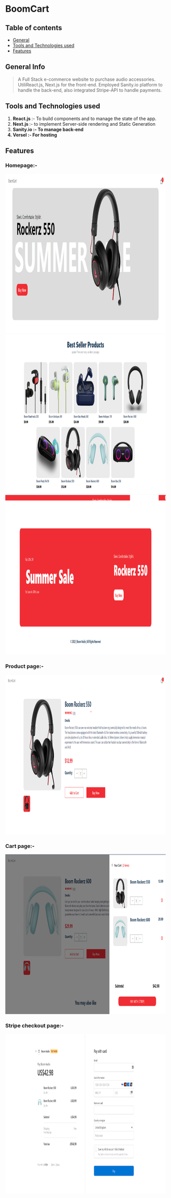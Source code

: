 <!-- Modern Full Stack ECommerce Application with Stripe & Sanity
![eCommerce](https://user-images.githubusercontent.com/80088342/160780701-7bb38a57-76bd-49a2-a4ec-49f89c50a7c7.png)

**Build and Deploy a fully responsive Modern Full Stack Ecommerce application with Payments functionality**. With Modern design, animations, the ability to add and edit products on the go using a CMS, all advanced cart functionalities, and most importantly the complete integration with Stripe so that you can cover REAL payments. This is the best e-commerce website project that you can currently find on YouTube!

In this video, you'll learn:
- Advanced React Best Practices such as
    - Folder and file structure, hooks and refs
- Advanced State Management of the entire application using React Context API
- Next.js Best Practices such as
    - File-based routing, Data fetching that allows server-side rendering and static generation which makes your websites incredibly optimized (show getServerSideProps, getStaticPaths, getStaticProps), and you’ll also learn how to use Next.js as a backend endpoint.
- You’ll learn how to integrate Stripe to manage payments, products, shipping rates, and the entire checkout process
- And most importantly you’ll learn how to manage the entire content of your app using Sanity. Sanity is the unified content platform that’ll make the making of our entire app possible. <show sanity desk>
- Through Sanity, you or your clients will be able to change the store’s homepage and more importantly, the details of all the products in the store, instantly and on the go!
- Sanity allows us to focus on developing the application without having to worry about the content, file storage, and databases. They’ll cover the dirty work for us and allow us to build scalable and modern e-commerce web applications extremely easily.

![image](https://user-images.githubusercontent.com/80088342/160780701-7bb38a57-76bd-49a2-a4ec-49f89c50a7c7.png)
![image](https://user-images.githubusercontent.com/80088342/160780206-9cfe7c0a-3d8e-4a20-a055-b12efebe6c30.png)
![image](https://user-images.githubusercontent.com/80088342/160780265-692d37ac-7209-4d53-957a-e94b37d123c0.png)
![image](https://user-images.githubusercontent.com/80088342/160780381-7c947640-422e-4729-abae-21911e9bc716.png)
![image](https://user-images.githubusercontent.com/80088342/160780549-111ed048-cd4b-4740-b2fd-2c6fc3520c52.png)
![image](https://user-images.githubusercontent.com/80088342/160780884-22d6025e-9b7d-4493-8136-b3dfbf00a32f.png)
 -->
    
 # BoomCart

## Table of contents

- [General ](#general-info)
- [Tools and Technologies used](#tools-and-technologies-used)
- [Features](#features)

## General Info

> A Full Stack e-commerce website to purchase audio accessories.
> UtiliReact.js, Next.js for the front-end. Employed Sanity.io platform to handle
the back-end, also integrated Stripe-API to handle payments.
 
## Tools and Technologies used

1. <b> React.js </b> :- To build components and to manage the state of the app. 
2. <b> Next.js </b> :- to implement Server-side rendering and Static Generation
3. <b> Sanity.io :- To manage back-end
4. <b> Versel </b> :- For hosting

## Features

### Homepage:-
<img src="screenshots/header.png" alt="Smiley face" width = "800"  height = "500">
<img src="screenshots/best-seller.png" alt="Smiley face" width = "800"  height = "500">
<img src="screenshots/footer.png" alt="Smiley face" width = "800"  height = "500">

### Product page:-
<img src="screenshots/product.png" alt="Smiley face" width = "800"  height = "500">

### Cart page:-
<img src="screenshots/cart.png" alt="Smiley face" width = "800"  height = "500">

### Stripe checkout page:-
<img src="screenshots/checkout.png" alt="Smiley face" width = "800"  height = "500">
